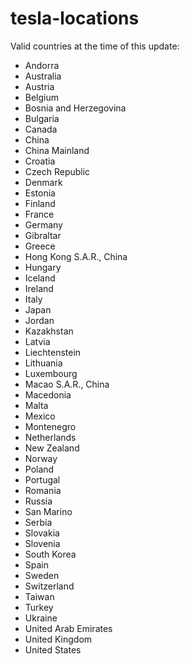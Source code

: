 # tesla-locations

Valid countries at the time of this update:
* Andorra
* Australia
* Austria
* Belgium
* Bosnia and Herzegovina
* Bulgaria
* Canada
* China
* China Mainland
* Croatia
* Czech Republic
* Denmark
* Estonia
* Finland
* France
* Germany
* Gibraltar
* Greece
* Hong Kong S.A.R., China
* Hungary
* Iceland
* Ireland
* Italy
* Japan
* Jordan
* Kazakhstan
* Latvia
* Liechtenstein
* Lithuania
* Luxembourg
* Macao S.A.R., China
* Macedonia
* Malta
* Mexico
* Montenegro
* Netherlands
* New Zealand
* Norway
* Poland
* Portugal
* Romania
* Russia
* San Marino
* Serbia
* Slovakia
* Slovenia
* South Korea
* Spain
* Sweden
* Switzerland
* Taiwan
* Turkey
* Ukraine
* United Arab Emirates
* United Kingdom
* United States